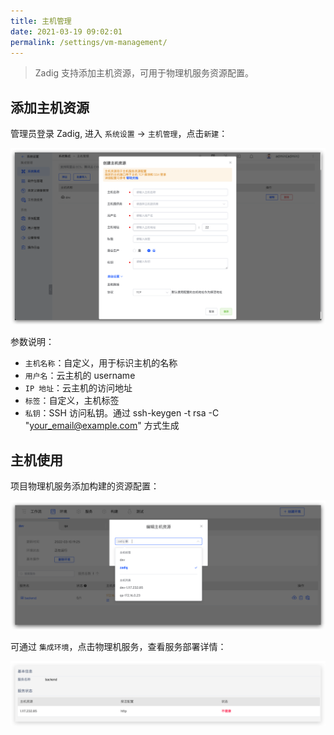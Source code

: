 ```yaml
---
title: 主机管理
date: 2021-03-19 09:02:01
permalink: /settings/vm-management/
---
```


> Zadig 支持添加主机资源，可用于物理机服务资源配置。

## 添加主机资源
管理员登录 Zadig, 进入 `系统设置` -> `主机管理`，点击`新建`：

![machine_resource_add](./_images/machine_resource_add.png)

参数说明：
- `主机名称`：自定义，用于标识主机的名称
- `用户名`：云主机的 username
- `IP 地址`：云主机的访问地址
- `标签`：自定义，主机标签
- `私钥`：SSH 访问私钥。通过 ssh-keygen -t rsa -C "your_email@example.com" 方式生成

## 主机使用
项目物理机服务添加构建的资源配置：

![machine_resource_use](./_images/machine_resource_use.png)

可通过 `集成环境`，点击物理机服务，查看服务部署详情：

![machine_resource_show](./_images/machine_resource_show.png)


